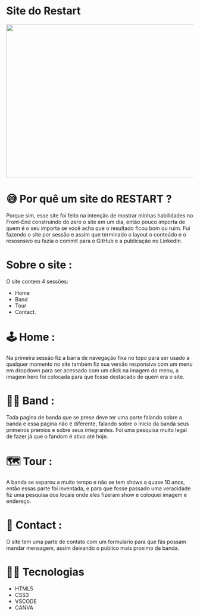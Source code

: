 # Site do Restart

<img width="734" height="413" src="https://raphael-rfa.github.io/SiteDoRestart/imagens/img-hero.jpg">

# 😅 Por quê um site do RESTART ?
Porque sim, esse site foi feito na intenção de mostrar minhas habilidades no Front-End construindo do zero o site em um dia, então pouco importa de quem é o seu importa se você acha que o resultado ficou bom ou ruim. Fui fazendo o site por sessão e assim que terminado o layout o conteúdo e o resosnsivo eu fazia o commit para o GitHub e a publicação no LinkedIn.

# Sobre o site :
O site contem 4 sessões: 
- Home
- Band
- Tour
- Contact.

# 🕹️ Home :

Na primeira sessão fiz a barra de navegação fixa no topo para ser usado a qualquer momento no site também fiz sua versão responsiva com um menu em dropdown para ser acessado com um click na imagem do menu, a imagem hero foi colocada para que fosse destacado de quem era o site.

# 🧑‍🎤 Band :

Toda pagina de banda que se prese deve ter uma parte falando sobre a banda e essa pagina não é diferente, falando sobre o inicio da banda seus primeiros premios e sobre seus integrantes. Foi uma pesquisa muito legal de fazer já que o fandom é ativo até hoje. 

# 🗺️ Tour :

A banda se separou a muito tempo e não se tem shows a quase 10 anos, então essas parte foi inventada, e para que fosse passado uma veracidade fiz uma pesquisa dos locais onde eles fizeram show e coloquei imagem e endereço.

# 💌 Contact :

O site tem uma parte de contato com um formulario para que fãs possam mandar mensagem, assim deixando o publico mais proximo da banda.


# 👨‍💻 Tecnologias

- HTML5
- CSS3
- VSCODE
- CANVA
